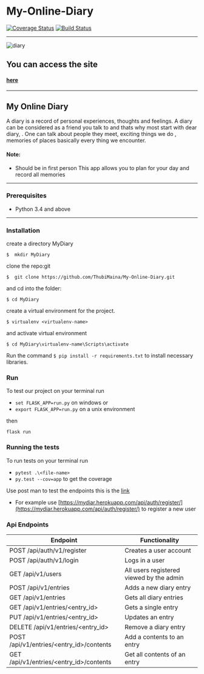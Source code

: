 # My-Online-Diary
[![Coverage Status](https://coveralls.io/repos/github/ThubiMaina/My-Online-Diary/badge.svg?branch=Mydiary-v1)](https://coveralls.io/github/ThubiMaina/My-Online-Diary?branch=Mydiary-v1)
[![Build Status](https://travis-ci.org/ThubiMaina/My-Online-Diary.svg?branch=Mydiary-v1)](https://travis-ci.org/ThubiMaina/My-Online-Diary)
___
![diary](https://user-images.githubusercontent.com/31989539/42674910-477c815c-867a-11e8-9241-3c76d5978f7a.jpg)

## You can access the site 
#### [here](https://thubimaina.github.io/My-Online-Diary/)

___

## My Online Diary

A diary is a record of personal experiences, thoughts and feelings. A diary can be considered as a friend you talk to and thats why most start with dear diary, . One can talk about people they meet, exciting things we do , memories of places basically every thing we encounter.
#### Note:
* Should be in first person
This app allows you to plan for your day and record all memories
___
### Prerequisites

* Python 3.4 and above
____

### Installation
create a directory MyDiary
```
$  mkdir MyDiary
```

clone the repo:git
```
$  git clone https://github.com/ThubiMaina/My-Online-Diary.git
```
and cd into the folder:
```
$ cd MyDiary
```
create a virtual environment for the project.
```
$ virtualenv <virtualenv-name>
```
and activate virtual environment
```
$ cd MyDiary\virtualenv-name\Scripts\activate
```

Run the command `$ pip install -r requirements.txt` to install necessary libraries.

### Run 

To test our project on your terminal run 

* ```set FLASK_APP=run.py``` on windows
or
* ```export FLASK_APP=run.py``` on a unix environment

then

``` flask run ```
### Running the tests 

To run tests on your terminal run 

* ```pytest .\<file-name>``` 
* ```py.test --cov=app``` to get the coverage

Use post man to test the endpoints this is the  [link](https://mydiar.herokuapp.com/)
* For example use [https://mydiar.herokuapp.com/api/auth/register/](https://mydiar.herokuapp.com/api/auth/register/) to register a new user

### Api Endpoints

| Endpoint | Functionality |
| -------- | ------------- |
| POST /api/auth/v1/register | Creates a user account |
| POST /api/auth/v1/login | Logs in a user |
| GET /api/v1/users | All users registered viewed by the admin |
| POST /api/v1/entries  | Adds a new diary entry |
| GET /api/v1/entries  | Gets all  diary entries |
| GET /api/v1/entries/<entry_id>  | Gets a single entry |
| PUT /api/v1/entries/<entry_id> | Updates an entry |
| DELETE /api/v1/entries/<entry_id> | Remove a diary entry |
| POST /api/v1/entries/<entry_id>/contents | Add a contents to an entry |
| GET /api/v1/entries/<entry_id>/contents | Get all contents of an entry |
